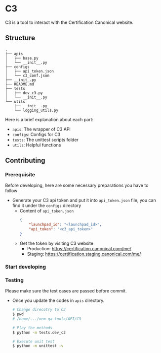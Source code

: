 # C3

C3 is a tool to interact with the Certification Canonical website.


## Structure

```
.
├── apis
│   ├── base.py
│   └── __init__.py
├── configs
│   ├── api_token.json
│   └── c3_conf.json
├── __init_.py
├── README.md
├── tests
│   ├── dev_c3.py
│   └── __init__.py
└── utils
    ├── __init__.py
    └── logging_utils.py
```

Here is a brief explanation about each part:

- `apis`: The wrapper of C3 API
- `configs`: Configs for C3
- `tests`: The unittest scripts folder
- `utils`: Helpful functions

## Contributing

### Prerequisite

Before developing, here are some necessary preparations you have to follow

- Generate your C3 api token and put it into `api_token.json` file, you can find it under the `configs` directory
  - Content of `api_token.json`
    ```json
    {
        "launchpad_id": "<launchpad_id>",
        "api_token": "<c3_api_token>"
    }
    ```
  - Get the token by visiting C3 website
    - Production: https://certification.canonical.com/me/
    - Staging: https://certification.staging.canonical.com/me/

### Start developing

### Testing

Please make sure the test cases are passed before commit.

- Once you update the codes in `apis` directory.
    ``` bash
    # Change direcotry to C3
    $ pwd
    # /home/.../oem-qa-tools/API/C3

    # Play the methods
    $ python -m tests.dev_c3

    # Execute unit test
    $ python -m unittest -v
    ```
